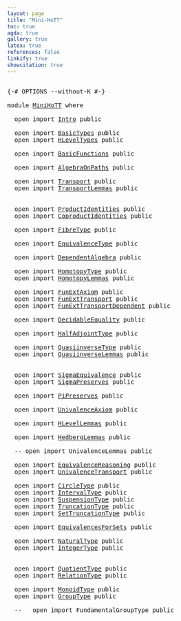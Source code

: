 ```yaml
---
layout: page
title: "Mini-HoTT"
toc: true
agda: true
gallery: true
latex: true
references: false
linkify: true
showcitation: true
---
```


<pre class="Agda">

<a id="154" class="Symbol">{-#</a> <a id="158" class="Keyword">OPTIONS</a> <a id="166" class="Pragma">--without-K</a> <a id="178" class="Symbol">#-}</a>

<a id="183" class="Keyword">module</a> <a id="190" href="MiniHoTT.html" class="Module">MiniHoTT</a> <a id="199" class="Keyword">where</a>

  <a id="208" class="Keyword">open</a> <a id="213" class="Keyword">import</a> <a id="220" href="Intro.html" class="Module">Intro</a> <a id="226" class="Keyword">public</a>

  <a id="236" class="Keyword">open</a> <a id="241" class="Keyword">import</a> <a id="248" href="BasicTypes.html" class="Module">BasicTypes</a> <a id="259" class="Keyword">public</a>
  <a id="268" class="Keyword">open</a> <a id="273" class="Keyword">import</a> <a id="280" href="HLevelTypes.html" class="Module">HLevelTypes</a> <a id="292" class="Keyword">public</a>

  <a id="302" class="Keyword">open</a> <a id="307" class="Keyword">import</a> <a id="314" href="BasicFunctions.html" class="Module">BasicFunctions</a> <a id="329" class="Keyword">public</a>

  <a id="339" class="Keyword">open</a> <a id="344" class="Keyword">import</a> <a id="351" href="AlgebraOnPaths.html" class="Module">AlgebraOnPaths</a> <a id="366" class="Keyword">public</a>

  <a id="376" class="Keyword">open</a> <a id="381" class="Keyword">import</a> <a id="388" href="Transport.html" class="Module">Transport</a> <a id="398" class="Keyword">public</a>
  <a id="407" class="Keyword">open</a> <a id="412" class="Keyword">import</a> <a id="419" href="TransportLemmas.html" class="Module">TransportLemmas</a> <a id="435" class="Keyword">public</a>


  <a id="446" class="Keyword">open</a> <a id="451" class="Keyword">import</a> <a id="458" href="ProductIdentities.html" class="Module">ProductIdentities</a> <a id="476" class="Keyword">public</a>
  <a id="485" class="Keyword">open</a> <a id="490" class="Keyword">import</a> <a id="497" href="CoproductIdentities.html" class="Module">CoproductIdentities</a> <a id="517" class="Keyword">public</a>

  <a id="527" class="Keyword">open</a> <a id="532" class="Keyword">import</a> <a id="539" href="FibreType.html" class="Module">FibreType</a> <a id="549" class="Keyword">public</a>

  <a id="559" class="Keyword">open</a> <a id="564" class="Keyword">import</a> <a id="571" href="EquivalenceType.html" class="Module">EquivalenceType</a> <a id="587" class="Keyword">public</a>

  <a id="597" class="Keyword">open</a> <a id="602" class="Keyword">import</a> <a id="609" href="DependentAlgebra.html" class="Module">DependentAlgebra</a> <a id="626" class="Keyword">public</a>

  <a id="636" class="Keyword">open</a> <a id="641" class="Keyword">import</a> <a id="648" href="HomotopyType.html" class="Module">HomotopyType</a> <a id="661" class="Keyword">public</a>
  <a id="670" class="Keyword">open</a> <a id="675" class="Keyword">import</a> <a id="682" href="HomotopyLemmas.html" class="Module">HomotopyLemmas</a> <a id="697" class="Keyword">public</a>

  <a id="707" class="Keyword">open</a> <a id="712" class="Keyword">import</a> <a id="719" href="FunExtAxiom.html" class="Module">FunExtAxiom</a> <a id="731" class="Keyword">public</a>
  <a id="740" class="Keyword">open</a> <a id="745" class="Keyword">import</a> <a id="752" href="FunExtTransport.html" class="Module">FunExtTransport</a> <a id="768" class="Keyword">public</a>
  <a id="777" class="Keyword">open</a> <a id="782" class="Keyword">import</a> <a id="789" href="FunExtTransportDependent.html" class="Module">FunExtTransportDependent</a> <a id="814" class="Keyword">public</a>

  <a id="824" class="Keyword">open</a> <a id="829" class="Keyword">import</a> <a id="836" href="DecidableEquality.html" class="Module">DecidableEquality</a> <a id="854" class="Keyword">public</a>

  <a id="864" class="Keyword">open</a> <a id="869" class="Keyword">import</a> <a id="876" href="HalfAdjointType.html" class="Module">HalfAdjointType</a> <a id="892" class="Keyword">public</a>

  <a id="902" class="Keyword">open</a> <a id="907" class="Keyword">import</a> <a id="914" href="QuasiinverseType.html" class="Module">QuasiinverseType</a> <a id="931" class="Keyword">public</a>
  <a id="940" class="Keyword">open</a> <a id="945" class="Keyword">import</a> <a id="952" href="QuasiinverseLemmas.html" class="Module">QuasiinverseLemmas</a> <a id="971" class="Keyword">public</a>


  <a id="982" class="Keyword">open</a> <a id="987" class="Keyword">import</a> <a id="994" href="SigmaEquivalence.html" class="Module">SigmaEquivalence</a> <a id="1011" class="Keyword">public</a>
  <a id="1020" class="Keyword">open</a> <a id="1025" class="Keyword">import</a> <a id="1032" href="SigmaPreserves.html" class="Module">SigmaPreserves</a> <a id="1047" class="Keyword">public</a>

  <a id="1057" class="Keyword">open</a> <a id="1062" class="Keyword">import</a> <a id="1069" href="PiPreserves.html" class="Module">PiPreserves</a> <a id="1081" class="Keyword">public</a>

  <a id="1091" class="Keyword">open</a> <a id="1096" class="Keyword">import</a> <a id="1103" href="UnivalenceAxiom.html" class="Module">UnivalenceAxiom</a> <a id="1119" class="Keyword">public</a>

  <a id="1129" class="Keyword">open</a> <a id="1134" class="Keyword">import</a> <a id="1141" href="HLevelLemmas.html" class="Module">HLevelLemmas</a> <a id="1154" class="Keyword">public</a>

  <a id="1164" class="Keyword">open</a> <a id="1169" class="Keyword">import</a> <a id="1176" href="HedbergLemmas.html" class="Module">HedbergLemmas</a> <a id="1190" class="Keyword">public</a>

  <a id="1200" class="Comment">-- open import UnivalenceLemmas public</a>

  <a id="1242" class="Keyword">open</a> <a id="1247" class="Keyword">import</a> <a id="1254" href="EquivalenceReasoning.html" class="Module">EquivalenceReasoning</a> <a id="1275" class="Keyword">public</a>
  <a id="1284" class="Keyword">open</a> <a id="1289" class="Keyword">import</a> <a id="1296" href="UnivalenceTransport.html" class="Module">UnivalenceTransport</a> <a id="1316" class="Keyword">public</a>

  <a id="1326" class="Keyword">open</a> <a id="1331" class="Keyword">import</a> <a id="1338" href="CircleType.html" class="Module">CircleType</a> <a id="1349" class="Keyword">public</a>
  <a id="1358" class="Keyword">open</a> <a id="1363" class="Keyword">import</a> <a id="1370" href="IntervalType.html" class="Module">IntervalType</a> <a id="1383" class="Keyword">public</a>
  <a id="1392" class="Keyword">open</a> <a id="1397" class="Keyword">import</a> <a id="1404" href="SuspensionType.html" class="Module">SuspensionType</a> <a id="1419" class="Keyword">public</a>
  <a id="1428" class="Keyword">open</a> <a id="1433" class="Keyword">import</a> <a id="1440" href="TruncationType.html" class="Module">TruncationType</a> <a id="1455" class="Keyword">public</a>
  <a id="1464" class="Keyword">open</a> <a id="1469" class="Keyword">import</a> <a id="1476" href="SetTruncationType.html" class="Module">SetTruncationType</a> <a id="1494" class="Keyword">public</a>

  <a id="1504" class="Keyword">open</a> <a id="1509" class="Keyword">import</a> <a id="1516" href="EquivalencesForSets.html" class="Module">EquivalencesForSets</a> <a id="1536" class="Keyword">public</a>

  <a id="1546" class="Keyword">open</a> <a id="1551" class="Keyword">import</a> <a id="1558" href="NaturalType.html" class="Module">NaturalType</a> <a id="1570" class="Keyword">public</a>
  <a id="1579" class="Keyword">open</a> <a id="1584" class="Keyword">import</a> <a id="1591" href="IntegerType.html" class="Module">IntegerType</a> <a id="1603" class="Keyword">public</a>


  <a id="1614" class="Keyword">open</a> <a id="1619" class="Keyword">import</a> <a id="1626" href="QuotientType.html" class="Module">QuotientType</a> <a id="1639" class="Keyword">public</a>
  <a id="1648" class="Keyword">open</a> <a id="1653" class="Keyword">import</a> <a id="1660" href="RelationType.html" class="Module">RelationType</a> <a id="1673" class="Keyword">public</a>

  <a id="1683" class="Keyword">open</a> <a id="1688" class="Keyword">import</a> <a id="1695" href="MonoidType.html" class="Module">MonoidType</a> <a id="1706" class="Keyword">public</a>
  <a id="1715" class="Keyword">open</a> <a id="1720" class="Keyword">import</a> <a id="1727" href="GroupType.html" class="Module">GroupType</a> <a id="1737" class="Keyword">public</a>

  <a id="1747" class="Comment">--   open import FundamentalGroupType public</a>

</pre>
